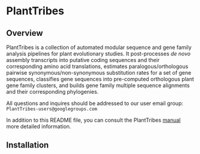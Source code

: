 # PlantTribes
## Overview
PlantTribes is a collection of automated modular sequence and gene family  analysis pipelines for plant evolutionary studies. It post-processes *de novo* assembly transcripts into putative coding sequences and their corresponding amino acid translations, estimates paralogous/orthologous pairwise synonymous/non-synonymous substitution rates for a set of gene sequences, classifies gene sequences into pre-computed orthologous plant gene family clusters, and builds gene family multiple sequence alignments and their corresponding phylogenies.

All questions and inquires should be addressed to our user email group: `PlantTribes-users@googlegroups.com`

In addition to this README file, you can consult the PlantTribes [manual](docs/PlantTribes_manual.md) more detailed information.

## Installation
